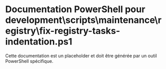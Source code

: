 # Documentation PowerShell pour development\scripts\maintenance\registry\fix-registry-tasks-indentation.ps1

Cette documentation est un placeholder et doit être générée par un outil PowerShell spécifique.

